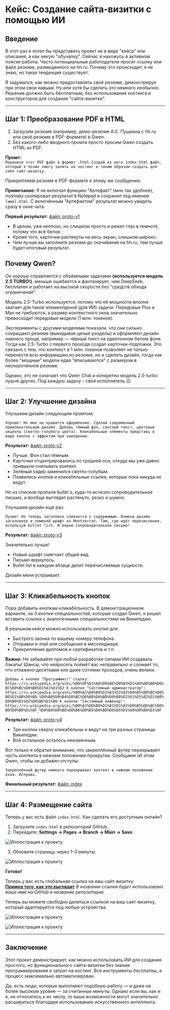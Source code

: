 # Кейс: Создание сайта-визитки с помощью ИИ

## Введение

В этот раз я хотел бы представить проект не в виде "кейса" или описания, а как некую "обучалку". Сейчас я нахожусь в активном поиске работы. Часто потенциальные работодатели просят ссылку или файл резюме, размещенного на hh.ru. Почему это происходит, я не знаю, но такая тенденция существует.

Я задумался, как можно предоставлять своё резюме, демонстрируя при этом свои навыки. Ну или хотя бы сделать это немного необычно. Решение должно быть бесплатным, без использования хостинга и конструкторов для создания "сайта-визитки".

---

## Шаг 1: Преобразование PDF в HTML

1. Загрузим резюме (например, демо-резюме А.С. Пушкина с hh.ru или своё резюме в PDF-формате) в Qwen.
2. Без какого-либо вводного промта просто просим Qwen создать HTML из PDF.

**Промт:**  
`Перенеси этот PDF файл в формат .html
Создай из него index.html файл, который я позже смогу залить на хостинг и таким образом создать для себя сайт-визитку.`

Прикрепляем резюме в PDF-формате к этому же сообщению.

**Примечание:** Я не включал функцию "Артефакт" (мне так удобнее), поэтому скопировал результат в Notepad и сохранил под именем `[имя].html`. С включённым "Артефактом" результат можно увидеть сразу в окне чата.

**Первый результат:** [файл: proto-v1](https://github.com/vakitzashi/one-page-site/blob/main/proto-v1.html)

- В целом, уже неплохо, но слишком просто и режет глаз в темноте, потому что всё белое.
- Кроме того, карточки растянуты на весь экран, слишком широко.
- Чем лучше вы заполните резюме до скачивания на hh.ru, тем лучше будет итоговый результат.

## Почему Qwen?
Он хорошо справляется с объёмными задачами **(используется модель 2.5 TURBO!)**, меньше ошибается и фантазирует, чем DeepSeek, бесплатен и работает на высокой скорости без "средств обхода ограничений".

Модель 2.5-Turbo используется, потому что её мощности вполне хватает для такой элементарной (для ИИ) задачи. Передовые Plus и Max не требуются, а размер контекстного окна значительно превосходит передовые модели (1 млн. токенов).

Эксперименты с другими моделями показали, что они сильно сокращают резюме (выкидывая целые разделы) и оформляют дизайн намного проще, например — чёрный текст на однотонном белом фоне. Тогда как 2.5-Turbo с первого прохода создал карточки-подложки. Это связано с тем, что контекст в 1 млн. токенов позволяет не только перенести всю информацию из резюме, но и сделать дизайн, тогда как более "мощные" модели едва "вписываются" с размером в нескорочённое резюме.

Однако, это не означает что Qwen Chat и конкретно модель 2.5-turbo лушче других. Под каждую задачу - свой исполнитель 😉

---

## Шаг 2: Улучшение дизайна

Улучшаем дизайн следующим промтом:

`Хорошо! Но мне не нравится оформление.
Сделай современный привлекательный дизайн.
Добавь тёмный фон, светлый текст, цветовые акценты (светло-голубого цвета).
Кликабельные элементы представь в виде кнопок с эффектом при наведении.`


**Результат:** [файл: proto-v2](https://github.com/vakitzashi/one-page-site/blob/main/proto-v2.html) 

- Лучше. Фон стал тёмным.
- Карточки отцентрировались по средней оси, откуда мы уже давно привыкли считывать контент.
- Зелёный хэдер заменился светло-голубым.
- Появились кнопки и кликабельные ссылки, которые пока никуда не ведут.

Но из списков пропали bullet`s, куда-то исчезло сопроводительное письмо, и вообще выглядит растянуто, резко и шумно.

Улучшаем дизайн ещё раз:

`Лучше!
Но теперь заголовок сливается с содержимым.
Измени дизайн заголовков и поменяй шрифт на Montserrat.
Там, где идёт перечисление, используй bullet list.
И верни сопроводительное письмо!`

**Результат:** [файл: proto-v3](https://github.com/vakitzashi/one-page-site/blob/main/proto-v3.html)

Значительно лучше!  
- Новый шрифт смягчает общий вид.  
- Письмо вернулось.  
- Bullet list в каждом абзаце делит перечисляемые сущности.  

Дизайн меня устраивает.

---

## Шаг 3: Кликабельность кнопок

Пора добавить кнопкам кликабельность. В демонстрационном варианте, на 3 кнопки специальностей, которые создал Qwen, я решил вставить ссылки с аналогичными специальностями на Википедию.

В реальном кейсе можно использовать кнопки для:  
- Быстрого звонка по вашему номеру телефона.  
- Отправки e-mail или сообщения в мессенджере.  
- Прикрепления дипломов и сертификатов и т.п.

**Важно:** Не забывайте при любой разработке силами ИИ создавать бэкапы! Шансы, что нейросеть поймёт вас неправильно и сломает то, что отлажено десятками или даже сотнями проходов, очень велики.

`Добавь к кнопке "Программист" ссылку: https://ru.wikipedia.org/wiki/%D0%9F%D1%80%D0%BE%D0%B3%D1%80%D0%B0%D0%BC%D0%BC%D0%B8%D1%81%D1%82
К кнопке "Системный администратор": https://ru.wikipedia.org/wiki/%D0%A1%D0%B8%D1%81%D1%82%D0%B5%D0%BC%D0%BD%D1%8B%D0%B9_%D0%B0%D0%B4%D0%BC%D0%B8%D0%BD%D0%B8%D1%81%D1%82%D1%80%D0%B0%D1%82%D0%BE%D1%80
К кнопке "Системный инженер": https://ru.wikipedia.org/wiki/%D0%A1%D0%B8%D1%81%D1%82%D0%B5%D0%BC%D0%BD%D0%B0%D1%8F_%D0%B8%D0%BD%D0%B6%D0%B5%D0%BD%D0%B5%D1%80%D0%B8%D1%8F`


**Результат:** [файл: proto-v4](https://github.com/vakitzashi/one-page-site/blob/main/proto-v4.html)

- Три кнопки сверху кликабельны и ведут на три разных страницы Википедии.
- Всё остальное осталось неизменным.

Вот только я обратил внимание, что закреплённый футер перекрывает часть контента в нижнем положении прокрутки. Сообщаем об этом Qwen, чтобы он добавил отступы:

`Закреплённый футер немного перекрывает контент в нижнем положении окна. Исправь.`

**Финальный результат:** [файл: index](https://github.com/vakitzashi/one-page-site/blob/main/index.html)

---

## Шаг 4: Размещение сайта

Теперь у вас есть файл `index.html`. Как сделать его доступным онлайн?

1. Загрузите `index.html` в репозиторий GitHub.
2. Перейдите: **Settings → Pages → Branch → Main → Save**.

![Иллюстрация к проекту](https://github.com/vakitzashi/one-page-site/blob/main/img1.png)

3. Обновите страницу через 1–3 минуты.

![Иллюстрация к проекту](https://github.com/vakitzashi/one-page-site/blob/main/img2.png)

**Готово!**

Теперь у вас есть глобальная ссылка на ваш сайт-визитку:  
**[Пример того, как это выглядит](https://vakitzashi.github.io/one-page-site/)**
*В названии ссылки будет использовано ваше имя на GitHub и название репозитория.*

Теперь вы можете свободно делиться ссылкой на ваш сайт-визитку, который адаптируется под любые устройства.

![Иллюстрация к проекту](https://github.com/vakitzashi/one-page-site/blob/main/img3.png)

![Иллюстрация к проекту](https://github.com/vakitzashi/one-page-site/blob/main/img4.png)

---

## Заключение

Этот проект демонстрирует, как можно использовать ИИ для создания простого, но функционального сайта-визитки без знания программирования и затрат на хостинг. Все инструменты бесплатны, а процесс максимально автоматизирован.  

Да, есть люди, которые выполняют подобную работу — и даже на более высоком уровне — за считанные минуты. Однако если вы, как и я, не относитесь к их числу, то ваши возможности могут значительно расшириться благодаря использованию искусственного интеллекта.
